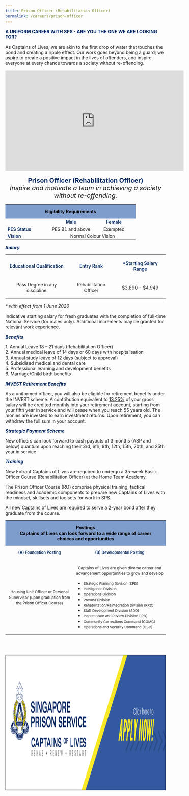 ```yaml
---
title: Prison Officer (Rehabilitation Officer)
permalink: /careers/prison-officer
---
```

<div class="container">
<p>
<span style="color: #002661;"><strong>A UNIFORM CAREER WITH SPS - ARE YOU THE ONE WE ARE LOOKING FOR?</strong></span>
</p>
<p class="copytext">
As Captains of Lives, we are akin to the first drop of water that touches the pond and creating a ripple effect. Our work goes beyond being a guard; we aspire to create&nbsp;a positive impact in the lives of offenders, and inspire everyone at every chance towards a society without re-offending.</p>
<div style="text-align: center;"><iframe allowfullscreen="" allow="accelerometer; autoplay; clipboard-write; encrypted-media; gyroscope; picture-in-picture" frameborder="0" title="YouTube video player" src="https://www.youtube.com/embed/CshxKg00Oao" height="315" width="560"></iframe>
<p class="copytext" style="text-align: center;"><span style="font-size: 20px;"><strong style="color: #002661;">Prison Officer (Rehabilitation Officer)</strong><br>
<em>Inspire and motivate a team in achieving a society without re-offending.</em></span></p>
</div>
<p style="text-align: center;">
<!--Eligibility Table-->
</p>
<div class="tablewrap" style="text-align: center;">
<table class="table">
    <tbody>
        <tr>
            <th style="margin: 0px; padding: 0px 20px; color: white; font-weight: bold; background-color: rgba(2, 62, 155, 0.5);" colspan="3">
            <p style="text-align: center; color: black;">Eligibility Requirements</p>
            </th>
        </tr>
        <tr>
            <td class="cellheader" style="width: 34%;">
            <p class="centre" style="color: rgba(0, 38, 97, 1); font-weight: 600; text-align: center; margin: 0;">&nbsp;</p>
            </td>
            <td class="cellheader" style="width: 33%;">
            <p class="centre" style="color: rgba(0, 38, 97, 1); font-weight: 600; text-align: center; margin: 0;">Male</p>
            </td>
            <td class="cellheader" style="width: 33%;">
            <p class="centre" style="color: rgba(0, 38, 97, 1); font-weight: 600; text-align: center; margin: 0;">Female</p>
            </td>
        </tr>
        <tr>
            <td class="cellheader" style="text-align: left; vertical-align: middle;">
            <p style="color: rgba(0, 38, 97, 1); font-weight: 600; margin: 0;">PES Status</p>
            </td>
            <td class="cellpadding">
            <p class="centre" style="margin: 0;">PES B1 and above</p>
            </td>
            <td class="cellpadding">
            <p class="centre" style="margin: 0;">Exempted</p>
            </td>
        </tr>
        <tr>
            <td class="cellheader" style="text-align: left; vertical-align: middle;">
            <p style="color: rgba(0, 38, 97, 1); font-weight: 600;margin: 0;">Vision</p>
            </td>
            <td class="cellpadding" style="text-align: center;" colspan="2">
            <p class="centre" style="margin: 0;">Normal Colour Vision</p>
            </td>
        </tr>
    </tbody>
</table>
<p class="copytext" style="text-align: left;">
</p>
</div>
<!--Salary-->
<div class="container">
<p class="subtitle"><strong><em><span style="color: #002661;">Salary</span></em></strong></p>
</div>
<!--Salary Table-->
<div class="tablewrap" style="text-align: center;">
<table class="table">
    <tbody>
        <tr>
            <th class="cellheader">
            <p class="centre" style="text-align: center; color: rgba(0, 38, 97, 1); font-weight: 600;">Educational Qualification</p>
            </th>
			<th class="cellheader">
            <p class="centre" style="text-align: center; color: rgba(0, 38, 97, 1); font-weight: 600;">Entry Rank </p>
            </th>
            <th class="cellheader">
            <p class="centre" style="text-align: center; color: rgba(0, 38, 97, 1); font-weight: 600;">*Starting Salary Range</p>
            </th>
        </tr>
        <tr>
            <td class="cellpadding">
            <p class="centre">Pass Degree in any discipline</p>
            </td>
			<td class="cellpadding">
            <p class="centre">Rehabilitation Officer</p>
            </td>
            <td class="cellpadding">
            <p class="centre">$3,890 - $4,949</p>
            </td>
        </tr>
    </tbody>
</table>
</div>
	<div class="container">
<p class="copytext"><i>* with effect from 1 June 2020</i></p>
<p class="copytext">
Indicative starting salary for fresh graduates with the completion of full-time National Service (for males only). Additional increments may be granted for relevant work experience.
</p></div>
<!--Sign On Bonus-->
<div class="container">
<p class="subtitle"><strong><em><span style="color: #002661;">Benefits</span></em></strong></p></div><div class="container">
<p class="copytext">
1. Annual Leave 18 – 21 days (Rehabilitation Officer)<br>
2. Annual medical leave of 14 days or 60 days with hospitalisation<br>
3. Annual study leave of 12 days (subject to approval)<br>
4. Subsidised medical and dental care<br>
5. Professional learning and development benefits<br>
6. Marriage/Child birth benefits</p>
<p><strong><em><span style="color: #002661;">INVEST Retirement Benefits</span></em></strong></p>
<p>As a uniformed officer, you will also be eligible for retirement benefits under the INVEST scheme. A contribution equivalent to <span style="text-decoration: underline">13.25%</span> of your gross salary will be credited monthly into your retirement account, starting from your fifth year in service and will cease when you reach 55 years old. The monies are invested to earn investment returns. Upon retirement, you can withdraw the full sum in your account.</p>
<p><strong><em><span style="color: #002661;">Strategic Payment Scheme</span></em></strong></p>
<p>New officers can look forward to cash payouts of 3 months (ASP and below) quantum upon reaching their 3rd, 6th, 9th, 12th, 15th, 20th, and 25th year in service.</p>
</div>
<!--Application Successful-->
<div class="container">
<p class="subtitle"><em><strong><span style="color: #002661;">Training</span></strong></em></p>
<p class="copytext">
New Entrant Captains of Lives are required to undergo a 35-week Basic Officer Course (Rehabilitation Officer) at the Home Team Academy.
</p>
</div>
<!--Course Description-->
<div class="container">
<p class="copytext">The Prison Officer Course (RO)&nbsp;comprise physical training, tactical readiness and academic components to prepare new Captains of Lives&nbsp;with the mindset, skillsets and toolsets&nbsp;for work in SPS.</p>
<p class="copytext">All new Captains of Lives&nbsp;are required&nbsp;to serve a 2-year bond after they graduate from the course.</p>
</div>
<!--Posting-->
<div class="tablewrap" style="text-align: center;">
<!--Posting Table-->
<table class="table">
    <tbody>
        <tr>
            <th style="margin: 0px; padding: 0px 20px; color: white; font-size: 14px; font-weight: bold; background-color: rgba(2, 62, 155, 0.5);" colspan="2">
            <p style="text-align: center; color: black;"><span>Postings<br>
            Captains of Lives can look forward to a wide range of career choices and opportunities
            </span></p>
            </th>
        </tr>
        <tr>
            <td class="cellheader">
            <p class="centre" style="color: rgba(0, 38, 97, 1); font-size: 12px; font-weight: 600;">(A) Foundation Posting</p>
            </td>
            <td class="cellheader">
            <p class="centre" style="color: rgba(0, 38, 97, 1); font-size: 12px; font-weight: 600;">(B) Developmental Posting</p>
            </td>
        </tr>
        <tr>
            <td class="cellpadding">
            <p><span style="font-size: 12px;">Housing Unit Officer or Personal Supervisor (upon graduation from the Prison Officer Course)</span></p>
            </td>
            <td class="cellpadding">
            <p><span style="font-size: 12px;">Captains of Lives are given diverse career and advancement opportunities to grow and develop</span></p>
            <ul class="division">
                <li style="text-align: left;"><span style="font-size: 11px;">Strategic Planning Division (SPD)</span></li>
                <li style="text-align: left;"><span style="font-size: 11px;">Intelligence Division</span></li>
                <li style="text-align: left;"><span style="font-size: 11px;">Operations Division</span></li>
                <li style="text-align: left;"><span style="font-size: 11px;">Provost Division</span></li>
                <li style="text-align: left;"><span style="font-size: 11px;">Rehabilitation/Reintegration Division (RRD)</span></li>
                <li style="text-align: left;"><span style="font-size: 11px;">Staff Development Division (SDD)</span></li>
                <li style="text-align: left;"><span style="font-size: 11px;">Inspectorate and Review Division (IRD)</span></li>
                <li style="text-align: left;"><span style="font-size: 11px;">Community Corrections Command (COMC)</span></li>
                <li style="text-align: left;"><span style="font-size: 11px;">Operations and Security Command (OSC)</span></li>
            </ul>
            </td>
        </tr>
    </tbody>
</table>
</div>
<span></span>
<p style="text-align: right;">&nbsp;</p>
<p style="text-align: left;">&nbsp; &nbsp; &nbsp; &nbsp; &nbsp; &nbsp;<a href="http://careers.pageuppeople.com/688/cwlive/en/filter/?=&amp;search-keyword=singapore%20prison&amp;brand=mha%20-%20singapore%20prison%20service%20(sps)&amp;job-mail-subscribe-privacy=agree"><img style="vertical-align: middle;" title="Career Tabs Application Button" alt="Career Tabs Application Button" data-displaymode="Custom" data-customsizemethodproperties="{'MaxWidth':'650','MaxHeight':'','ScaleUp':false,'Quality':'High'}" data-method="ResizeFitToAreaArguments" src="/images/career-tabs-application-button.png?sfvrsn=d1f54adf_1&amp;MaxWidth=650&amp;MaxHeight=&amp;ScaleUp=false&amp;Quality=High&amp;Method=ResizeFitToAreaArguments&amp;Signature=F4BCD39DF7B5A3909D6BB5F6E14634A24F572D99" height="424" width="1500"></a></p>
</div>